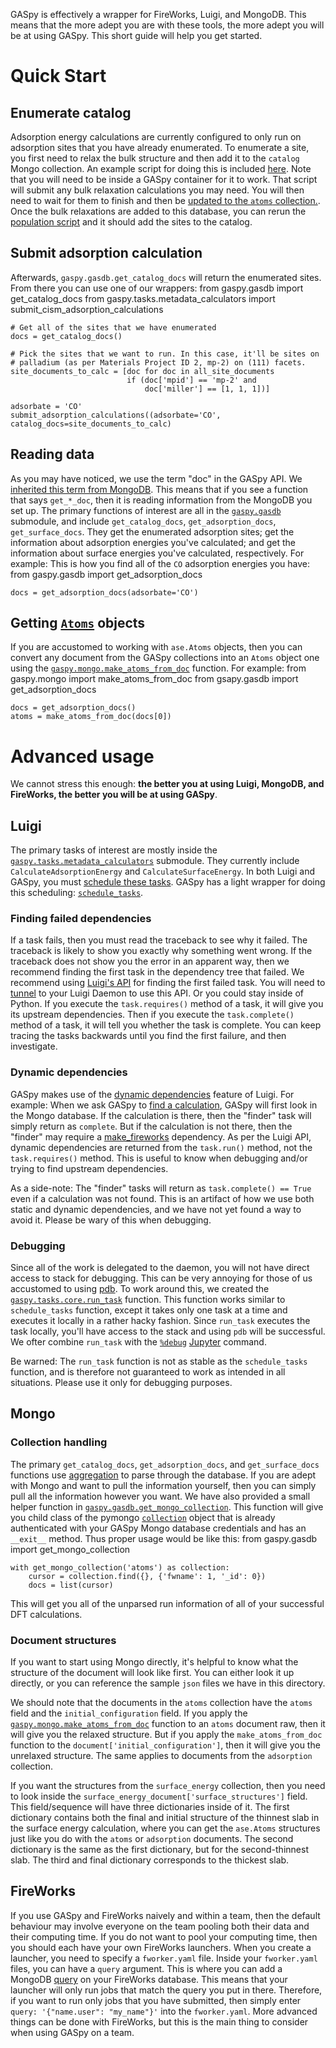 GASpy is effectively a wrapper for FireWorks, Luigi, and MongoDB.
This means that the more adept you are with these tools, the more adept you will be at using GASpy.
This short guide will help you get started.


# Quick Start

## Enumerate catalog
Adsorption energy calculations are currently configured to only run on adsorption sites that you have already enumerated.
To enumerate a site, you first need to relax the bulk structure and then add it to the `catalog` Mongo collection.
An example script for doing this is included [here](../examples/populate_catalog.py).
Note that you will need to be inside a GASpy container for it to work.
That script will submit any bulk relaxation calculations you may need.
You will then need to wait for them to finish and then be [updated to the `atoms` collection.](../examples/update_collections.py).
Once the bulk relaxations are added to this database, you can rerun the [population script](../examples/populate_catalog.py) and it should add the sites to the catalog.

## Submit adsorption calculation
Afterwards, `gaspy.gasdb.get_catalog_docs` will return the enumerated sites.
From there you can use one of our wrappers:
    from gaspy.gasdb import get_catalog_docs
    from gaspy.tasks.metadata_calculators import submit_cism_adsorption_calculations
    
    
    # Get all of the sites that we have enumerated
    docs = get_catalog_docs()
    
    # Pick the sites that we want to run. In this case, it'll be sites on
    # palladium (as per Materials Project ID 2, mp-2) on (111) facets.
    site_documents_to_calc = [doc for doc in all_site_documents
                              if (doc['mpid'] == 'mp-2' and
                                  doc['miller'] == [1, 1, 1])]
    
    adsorbate = 'CO'
    submit_adsorption_calculations((adsorbate='CO', catalog_docs=site_documents_to_calc)

## Reading data
As you may have noticed, we use the term "doc" in the GASpy API.
We [inherited this term from MongoDB](https://docs.mongodb.com/manual/core/document/).
This means that if you see a function that says `get_*_doc`, then it is reading information from the MongoDB you set up.
The primary functions of interest are all in the [`gaspy.gasdb`](../gaspy/gasdb.py) submodule, and include `get_catalog_docs`, `get_adsorption_docs`, `get_surface_docs`.
They get the enumerated adsorption sites; get the information about adsorption energies you've calculated; and get the information about surface energies you've calculated, respectively.
For example:  This is how you find all of the `CO` adsorption energies you have:
    from gaspy.gasdb import get_adsorption_docs

    docs = get_adsorption_docs(adsorbate='CO')

## Getting [`Atoms`](https://wiki.fysik.dtu.dk/ase/ase/atoms.html) objects
If you are accustomed to working with `ase.Atoms` objects, then you can convert any document from the GASpy collections into an `Atoms` object one using the [`gaspy.mongo.make_atoms_from_doc`](../gaspy/mongo.py) function.
For example:
    from gaspy.mongo import make_atoms_from_doc
    from gsapy.gasdb import get_adsorption_docs

    docs = get_adsorption_docs()
    atoms = make_atoms_from_doc(docs[0])


# Advanced usage

We cannot stress this enough:  **the better you at using Luigi, MongoDB, and FireWorks, the better you will be at using GASpy**.

## Luigi

The primary tasks of interest are mostly inside the [`gaspy.tasks.metadata_calculators`](../gaspy/tasks/metadata_calculators.py) submodule.
They currently include `CalculateAdsorptionEnergy` and `CalculateSurfaceEnergy`.
In both Luigi and GASpy, you must [schedule these tasks](https://luigi.readthedocs.io/en/stable/running_luigi.html#running-from-python-code).
GASpy has a light wrapper for doing this scheduling:  [`schedule_tasks`](../gaspy/tasks/core.py).

### Finding failed dependencies
If a task fails, then you must read the traceback to see why it failed.
The traceback is likely to show you exactly why something went wrong.
If the traceback does not show you the error in an apparent way, then we recommend finding the first task in the dependency tree that failed.
We recommend using [Luigi's API](https://luigi.readthedocs.io/en/stable/central_scheduler.html) for finding the first failed task.
You will need to [tunnel](https://www.ssh.com/ssh/tunneling/) to your Luigi Daemon to use this API.
Or you could stay inside of Python.
If you execute the `task.requires()` method of a task, it will give you its upstream dependencies.
Then if you execute the `task.complete()` method of a task, it will tell you whether the task is complete.
You can keep tracing the tasks backwards until you find the first failure, and then investigate.

### Dynamic dependencies
GASpy makes use of the [dynamic dependencies](https://luigi.readthedocs.io/en/stable/tasks.html#dynamic-dependencies) feature of Luigi.
For example:  When we ask GASpy to [find a calculation](../gaspy/tasks/calculation_finders.py), GASpy will first look in the Mongo database.
If the calculation is there, then the "finder" task will simply return as `complete`.
But if the calculation is not there, then the "finder" may require a [make_fireworks](../gaspy/tasks/make_fireworks.py) dependency.
As per the Luigi API, dynamic dependencies are returned from the `task.run()` method, not the `task.requires()` method. This is useful to know when debugging and/or trying to find upstream dependencies.

As a side-note:  The "finder" tasks will return as `task.complete() == True` even if a calculation was not found.
This is an artifact of how we use both static and dynamic dependencies, and we have not yet found a way to avoid it.
Please be wary of this when debugging.

### Debugging
Since all of the work is delegated to the daemon, you will not have direct access to stack for debugging.
This can be very annoying for those of us accustomed to using [pdb](https://docs.python.org/3/library/pdb.html).
To work around this, we created the [`gaspy.tasks.core.run_task`](../gaspy/tasks/core.py) function.
This function works similar to `schedule_tasks` function, except it takes only one task at a time and executes it locally in a rather hacky fashion.
Since `run_task` executes the task locally, you'll have access to the stack and using `pdb` will be successful.
We ofter combine `run_task` with the [`%debug`](https://ipython.readthedocs.io/en/stable/interactive/magics.html#magic-debug) [Jupyter](https://jupyter.org/) command.

Be warned:  The `run_task` function is not as stable as the `schedule_tasks` function, and is therefore not guaranteed to work as intended in all situations.
Please use it only for debugging purposes.


## Mongo

### Collection handling
The primary `get_catalog_docs`, `get_adsorption_docs`, and `get_surface_docs` functions use [aggregation](https://docs.mongodb.com/manual/aggregation/) to parse through the database.
If you are adept with Mongo and want to pull the information yourself, then you can simply pull all the information however you want.
We have also provided a small helper function in [`gaspy.gasdb.get_mongo_collection`](../gaspy/gasdb.py).
This function will give you child class of the pymongo [`collection`](https://api.mongodb.com/python/current/api/pymongo/collection.html) object that is already authenticated with your GASpy Mongo database credentials and has an `__exit__` method.
Thus proper usage would be like this:
    from gaspy.gasdb import get_mongo_collection

    with get_mongo_collection('atoms') as collection:
        cursor = collection.find({}, {'fwname': 1, '_id': 0})
        docs = list(cursor)
This will get you all of the unparsed run information of all of your successful DFT calculations.

### Document structures
If you want to start using Mongo directly, it's helpful to know what the structure of the document will look like first.
You can either look it up directly, or you can reference the sample `json` files we have in this directory.

We should note that the documents in the `atoms` collection have the `atoms` field and the `initial_configuration` field.
If you apply the [`gaspy.mongo.make_atoms_from_doc`](../gaspy/mongo.py) function to an `atoms` document raw, then it will give you the relaxed structure.
But if you apply the `make_atoms_from_doc` function to the `document['initial_configuration']`, then it will give you the unrelaxed structure.
The same applies to documents from the `adsorption` collection.

If you want the structures from the `surface_energy` collection, then you need to look inside the `surface_energy_document['surface_structures']` field.
This field/sequence will have three dictionaries inside of it.
The first dictionary contains both the final and initial structure of the thinnest slab in the surface energy calculation, where you can get the `ase.Atoms` structures just like you do with the `atoms` or `adsorption` documents.
The second dictionary is the same as the first dictionary, but for the second-thinnest slab.
The third and final dictionary corresponds to the thickest slab.


## FireWorks

If you use GASpy and FireWorks naively and within a team, then the default behaviour may involve everyone on the team pooling both their data and their computing time.
If you do not want to pool your computing time, then you should each have your own FireWorks launchers.
When you create a launcher, you need to specify a `fworker.yaml` file.
Inside your `fworker.yaml` files, you can have a `query` argument.
This is where you can add a MongoDB [query](https://docs.mongodb.com/manual/tutorial/query-documents/) on your FireWorks database.
This means that your launcher will only run jobs that match the query you put in there.
Therefore, if you want to run only jobs that you have submitted, then simply enter `query: '{"name.user": "my_name"}'` into the `fworker.yaml`.
More advanced things can be done with FireWorks, but this is the main thing to consider when using GASpy on a team.
